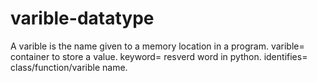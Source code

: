 # varible-datatype
A varible is the name given to a memory location in a program.
varible= container to store a value.
keyword= resverd word in python.
identifies= class/function/varible name.